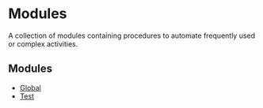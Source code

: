 # Modules

A collection of modules containing procedures to automate frequently used or complex activities.

## Modules

- [Global](modules\global.md)
- [Test](modules\test.md)

